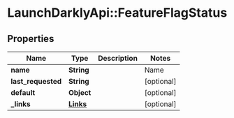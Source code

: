 # LaunchDarklyApi::FeatureFlagStatus

## Properties
Name | Type | Description | Notes
------------ | ------------- | ------------- | -------------
**name** | **String** | | Name     | Description | | --------:| ----------- | | new      | the feature flag was created within the last 7 days, and has not been requested yet | | active   | the feature flag was requested by your servers or clients within the last 7 days | | inactive | the feature flag was created more than 7 days ago, and hasn&#39;t been requested by your servers or clients within the past 7 days | | launched | one variation of the feature flag has been rolled out to all your users for at least 7 days |  | [optional] 
**last_requested** | **String** |  | [optional] 
**default** | **Object** |  | [optional] 
**_links** | [**Links**](Links.md) |  | [optional] 


